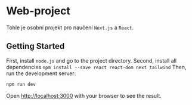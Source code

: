 # Web-project
Tohle je osobní projekt pro naučení `Next.js` a `React`.

## Getting Started

First, install `node.js` and go to the project directory.
Second, install all dependencies `npm install --save react react-dom next tailwind`
Then, run the development server:

```bash
npm run dev
```

Open [http://localhost:3000](http://localhost:3000) with your browser to see the result.

